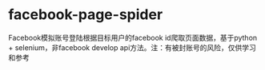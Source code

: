 # facebook-page-spider
Facebook模拟账号登陆根据目标用户的facebook id爬取页面数据，基于python + selenium，非facebook develop api方法。注：有被封账号的风险，仅供学习和参考
